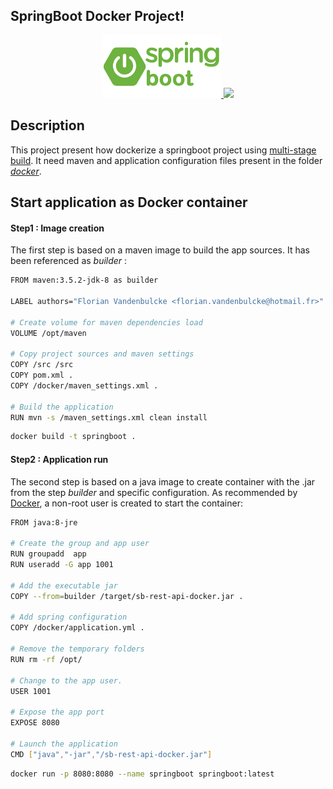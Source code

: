 SpringBoot Docker Project!
-------------------

<p align="center">
  <a href="https://spring.io/guides/gs/spring-boot/">
    <img src="../readme/spring-boot.png" height="100"/>
  </a>
  <a href="https://www.docker.com/">
    <img src="https://www.docker.com/sites/default/files/vertical_large.png" height="100"/>
  </a>
</p>

## Description

This project present how dockerize a springboot project using <a href="https://docs.docker.com/develop/develop-images/multistage-build/">multi-stage build</a>. It need maven and application configuration files present in the folder <a href="https://github.com/fvandenbulcke/springboot/tree/master/sb-rest-api-docker/docker">*docker*</a>.


## Start application as Docker container

#### Step1 : Image creation

The first step is based on a maven image to build the app sources. It has been referenced as *builder* : 

```bash
FROM maven:3.5.2-jdk-8 as builder

LABEL authors="Florian Vandenbulcke <florian.vandenbulcke@hotmail.fr>"

# Create volume for maven dependencies load
VOLUME /opt/maven

# Copy project sources and maven settings
COPY /src /src
COPY pom.xml .
COPY /docker/maven_settings.xml .

# Build the application
RUN mvn -s /maven_settings.xml clean install
```

```bash
docker build -t springboot .
```

#### Step2 : Application run

The second step is based on a java image to create container with the .jar from the step *builder* and specific configuration.
As recommended by <a href="https://docs.docker.com/install/linux/linux-postinstall/#manage-docker-as-a-non-root-user">Docker</a>, a non-root user is created to start the container: 

```bash
FROM java:8-jre

# Create the group and app user
RUN groupadd  app
RUN useradd -G app 1001

# Add the executable jar
COPY --from=builder /target/sb-rest-api-docker.jar .

# Add spring configuration
COPY /docker/application.yml .

# Remove the temporary folders
RUN rm -rf /opt/

# Change to the app user.
USER 1001

# Expose the app port
EXPOSE 8080

# Launch the application
CMD ["java","-jar","/sb-rest-api-docker.jar"]
```


```bash
docker run -p 8080:8080 --name springboot springboot:latest
```
